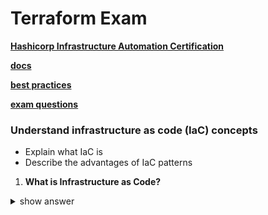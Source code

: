 # Terraform Exam

**[Hashicorp Infrastructure Automation Certification](https://www.hashicorp.com/certification/terraform-associate)**

**[docs](https://developer.hashicorp.com/terraform/docs)**

**[best practices](https://www.terraform-best-practices.com/)**

**[exam questions](https://medium.com/bb-tutorials-and-thoughts/250-practice-questions-for-terraform-associate-certification-7a3ccebe6a1a)**



### Understand infrastructure as code (IaC) concepts <br>
  - Explain what IaC is
  - Describe the advantages of IaC patterns<br>

1. **What is Infrastructure as Code?**
  <details>
  <summary>show answer</summary>

  ```txt
  You write and execute the code to define, deploy, update, and destroy your infrastructure.
    ```
  </details><br>

2. **What are the benefits of IaC?**
  <details>
  <summary>show answer</summary>

  <pre>
  <b>a. Automation</b>
  We can bring up the servers with one script and scale up and down based on our load with the same script. <br>
  <b>b. Reusability of the code</b>
  We can reuse the same code <br>
  <b>c. Versioning</b>
  We can check it into version control and we get versioning. 
  Now we can see an incremental history of who changed what, how is our infrastructure actually defined at any given point of time, and we have this transparency of documentationIaC makes changes idempotent, consistent, repeatable, and predictable.
  </pre>
  </details><br>

3. **How using IaC make it easy to provision infrastructure?**
  <details>
  <summary>show answer</summary>

  <pre>
  <b>a. Automation</b>
  We can bring up the servers with one script and scale up and down based on our load with the same script. <br>
  <b>b. Reusability of the code</b>
  We can reuse the same code <br>
  <b>c. Versioning</b>
  We can check it into version control and we get versioning. 
  Now we can see an incremental history of who changed what, how is our infrastructure actually defined at any given point of time, and we have this transparency of documentationIaC makes changes idempotent, consistent, repeatable, and predictable.
  </pre>
  </details><br>






### 2. Understand Terraform’s purpose (vs other IaC) <br>
### 3. Understand Terraform basics <br>
### 4. Use the Terraform CLI (outside of core workflow) <br>
### 5. Interact with Terraform modules <br>
### 6. Navigate Terraform workflow <br>
### 7. Implement and maintain state <br>
### 8. Read, generate, and modify the configuration <br>
### 9. Understand Terraform Cloud and Enterprise capabilities <br>

